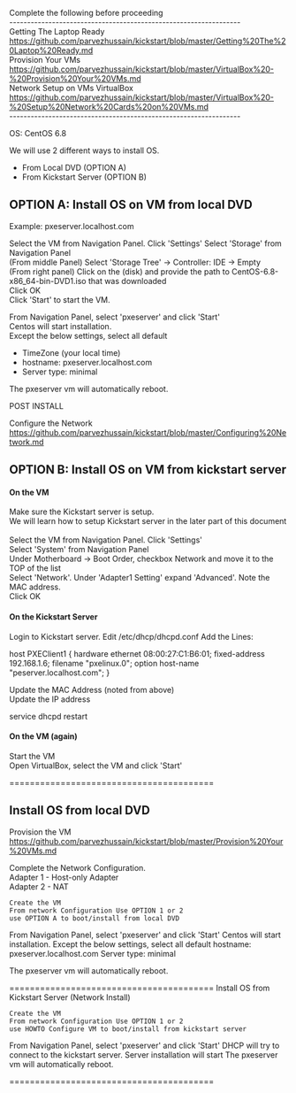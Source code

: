 Complete the following before proceeding <br>
----------------------------------------------------------------- <br>
Getting The Laptop Ready <br>
https://github.com/parvezhussain/kickstart/blob/master/Getting%20The%20Laptop%20Ready.md <br>
Provision Your VMs <br>
https://github.com/parvezhussain/kickstart/blob/master/VirtualBox%20-%20Provision%20Your%20VMs.md <br> 
Network Setup on VMs VirtualBox <br>
https://github.com/parvezhussain/kickstart/blob/master/VirtualBox%20-%20Setup%20Network%20Cards%20on%20VMs.md <br>
----------------------------------------------------------------- <br>

OS: CentOS 6.8

We will use 2 different ways to install OS.
- From Local DVD              (OPTION A)
- From Kickstart Server       (OPTION B)

## OPTION A: Install OS on VM from local DVD

Example: pxeserver.localhost.com <br>

Select the VM from Navigation Panel. Click 'Settings' Select 'Storage' from Navigation Panel <br>
(From middle Panel) Select 'Storage Tree' -> Controller: IDE -> Empty <br>
(From right panel) Click on the (disk) and provide the path to CentOS-6.8-x86_64-bin-DVD1.iso that was downloaded <br>
Click OK <br>
Click 'Start' to start the VM. <br>


From Navigation Panel, select 'pxeserver' and click 'Start' <br>
Centos will start installation. <br>
Except the below settings, select all default <br>
- TimeZone (your local time)
- hostname: pxeserver.localhost.com
- Server type: minimal

The pxeserver vm will automatically reboot.

POST INSTALL <br>

Configure the Network <br>
https://github.com/parvezhussain/kickstart/blob/master/Configuring%20Network.md


## OPTION B: Install OS on VM from kickstart server <br>

#### On the VM

Make sure the Kickstart server is setup. <br>
We will learn how to setup Kickstart server in the later part of this document <br> <br>
Select the VM from Navigation Panel. Click 'Settings' <br>
Select 'System' from Navigation Panel <br>
Under Motherboard -> Boot Order, checkbox Network and move it to the TOP of the list <br>
Select 'Network'. Under 'Adapter1 Setting' expand 'Advanced'. Note the MAC address. <br>
Click OK <br>


#### On the Kickstart Server
Login to Kickstart server.
Edit /etc/dhcp/dhcpd.conf
Add the Lines:

host PXEClient1 {
     hardware ethernet 08:00:27:C1:B6:01;
     fixed-address 192.168.1.6;
     filename "pxelinux.0";
     option host-name "peserver.localhost.com";
}

Update the MAC Address (noted from above) <br>
Update the IP address

service dhcpd restart

#### On the VM (again)

Start the VM <br>
Open VirtualBox, select the VM and click 'Start'

======================================== <br>

## Install OS from local DVD

Provision the VM <br>
https://github.com/parvezhussain/kickstart/blob/master/Provision%20Your%20VMs.md

Complete the Network Configuration. <br> 
Adapter 1 - Host-only Adapter <br>
Adapter 2 - NAT

    Create the VM
    From network Configuration Use OPTION 1 or 2
    use OPTION A to boot/install from local DVD

From Navigation Panel, select 'pxeserver' and click 'Start'
Centos will start installation.
Except the below settings, select all default
hostname: pxeserver.localhost.com
Server type: minimal

The pxeserver vm will automatically reboot.

========================================
Install OS from Kickstart Server (Network Install)

    Create the VM
    From network Configuration Use OPTION 1 or 2
    use HOWTO Configure VM to boot/install from kickstart server

From Navigation Panel, select 'pxeserver' and click 'Start'
DHCP will try to connect to the kickstart server.
Server installation will start
The pxeserver vm will automatically reboot.

========================================
